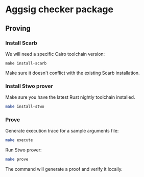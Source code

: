 # Aggsig checker package

## Proving

### Install Scarb

We will need a specific Cairo toolchain version:

```
make install-scarb
```

Make sure it doesn't conflict with the existing Scarb installation.

### Install Stwo prover

Make sure you have the latest Rust nightly toolchain installed.

```sh
make install-stwo
```

### Prove

Generate execution trace for a sample arguments file:

```sh
make execute
```

Run Stwo prover:

```sh
make prove
```

The command will generate a proof and verify it locally.
